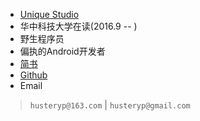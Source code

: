 * [Unique Studio](https://www.hustunique.com/)
* 华中科技大学在读(2016.9 -- )
* 野生程序员
* 偏执的Android开发者
* [简书](https://www.jianshu.com/u/aa5c7f87405c)
* [Github](https://github.com/HusterYP)
* Email
> `husteryp@163.com`  |  `husteryp@gmail.com`
